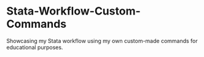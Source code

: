 # Stata-Workflow-Custom-Commands
Showcasing my Stata workflow using my own custom-made commands for educational purposes. 
